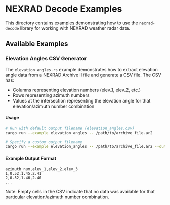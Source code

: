 # NEXRAD Decode Examples

This directory contains examples demonstrating how to use the `nexrad-decode` library for working with NEXRAD weather radar data.

## Available Examples

### Elevation Angles CSV Generator

The `elevation_angles.rs` example demonstrates how to extract elevation angle data from a NEXRAD Archive II file and generate a CSV file. 
The CSV has:
- Columns representing elevation numbers (elev_1, elev_2, etc.)
- Rows representing azimuth numbers
- Values at the intersection representing the elevation angle for that elevation/azimuth number combination

#### Usage

```bash
# Run with default output filename (elevation_angles.csv)
cargo run --example elevation_angles -- /path/to/archive_file.ar2

# Specify a custom output filename
cargo run --example elevation_angles -- /path/to/archive_file.ar2 --output-path custom_output.csv
```

#### Example Output Format

```
azimuth_num,elev_1,elev_2,elev_3
1,0.52,1.45,2.41
2,0.52,1.46,2.40
...
```

Note: Empty cells in the CSV indicate that no data was available for that particular elevation/azimuth number combination. 